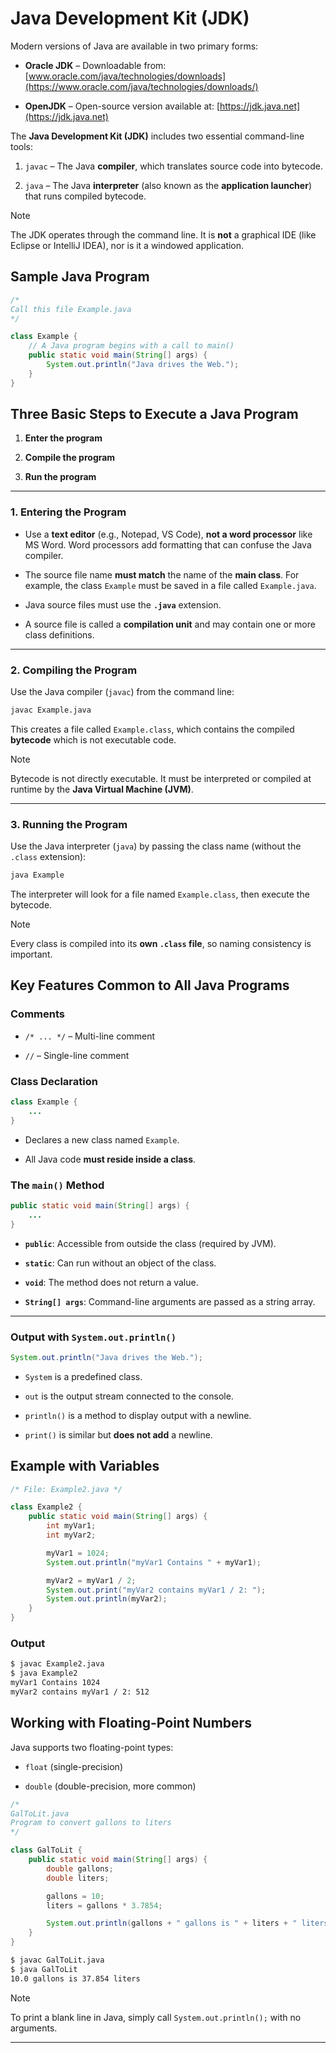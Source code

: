 
# Java Development Kit (JDK)

Modern versions of Java are available in two primary forms:

- **Oracle JDK** – Downloadable from: [www.oracle.com/java/technologies/downloads](https://www.oracle.com/java/technologies/downloads/)
    
- **OpenJDK** – Open-source version available at: [https://jdk.java.net](https://jdk.java.net)
    

The **Java Development Kit (JDK)** includes two essential command-line tools:

1. `javac` – The Java **compiler**, which translates source code into bytecode.
    
2. `java` – The Java **interpreter** (also known as the **application launcher**) that runs compiled bytecode.


> [!note] 
> The JDK operates through the command line. It is **not** a graphical IDE (like Eclipse or IntelliJ IDEA), nor is it a windowed application.



## Sample Java Program

```java
/*
Call this file Example.java
*/

class Example {
    // A Java program begins with a call to main()
    public static void main(String[] args) {
        System.out.println("Java drives the Web.");
    }
}
```



## Three Basic Steps to Execute a Java Program

1. **Enter the program**
    
2. **Compile the program**
    
3. **Run the program**
    

---

### 1. Entering the Program

- Use a **text editor** (e.g., Notepad, VS Code), **not a word processor** like MS Word. Word processors add formatting that can confuse the Java compiler.

- The source file name **must match** the name of the **main class**. For example, the class `Example` must be saved in a file called `Example.java`.

- Java source files must use the **`.java`** extension.

- A source file is called a **compilation unit** and may contain one or more class definitions.

---

### 2. Compiling the Program

Use the Java compiler (`javac`) from the command line:

```bash
javac Example.java
```

This creates a file called `Example.class`, which contains the compiled **bytecode** which is not executable code.

>[!note] 
>Bytecode is not directly executable. It must be interpreted or compiled at runtime by the **Java Virtual Machine (JVM)**.

---

### 3. Running the Program

Use the Java interpreter (`java`) by passing the class name (without the `.class` extension):

```bash
java Example
```

The interpreter will look for a file named `Example.class`, then execute the bytecode.

>[!note] 
>Every class is compiled into its **own `.class` file**, so naming consistency is important.



## Key Features Common to All Java Programs

### Comments

- `/* ... */` – Multi-line comment
    
- `//` – Single-line comment
    

### Class Declaration

```java
class Example {
    ...
}
```

- Declares a new class named `Example`.
    
- All Java code **must reside inside a class**.
    

### The `main()` Method

```java
public static void main(String[] args) {
    ...
}
```

- **`public`**: Accessible from outside the class (required by JVM).
    
- **`static`**: Can run without an object of the class.
    
- **`void`**: The method does not return a value.
    
- **`String[] args`**: Command-line arguments are passed as a string array.
    

---

### Output with `System.out.println()`

```java
System.out.println("Java drives the Web.");
```

- `System` is a predefined class.
    
- `out` is the output stream connected to the console.
    
- `println()` is a method to display output with a newline.
    
- `print()` is similar but **does not add** a newline.
    



## Example with Variables

```java
/* File: Example2.java */

class Example2 {
    public static void main(String[] args) {
        int myVar1;
        int myVar2;

        myVar1 = 1024;
        System.out.println("myVar1 Contains " + myVar1);

        myVar2 = myVar1 / 2;
        System.out.print("myVar2 contains myVar1 / 2: ");
        System.out.println(myVar2);
    }
}
```

### Output

```bash
$ javac Example2.java
$ java Example2
myVar1 Contains 1024
myVar2 contains myVar1 / 2: 512
```



## Working with Floating-Point Numbers

Java supports two floating-point types:

- `float` (single-precision)
    
- `double` (double-precision, more common)
    
```java
/*
GalToLit.java
Program to convert gallons to liters
*/

class GalToLit {
    public static void main(String[] args) {
        double gallons;
        double liters;

        gallons = 10;
        liters = gallons * 3.7854;

        System.out.println(gallons + " gallons is " + liters + " liters");
    }
}
```

```bash
$ javac GalToLit.java
$ java GalToLit
10.0 gallons is 37.854 liters
```

>[!note] 
>To print a blank line in Java, simply call `System.out.println();` with no arguments.

---
